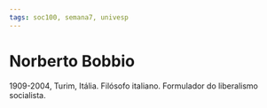 ```yaml
---
tags: soc100, semana7, univesp
---
```

# Norberto Bobbio

1909-2004, Turim, Itália. Filósofo italiano. Formulador do liberalismo socialista.



